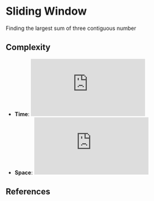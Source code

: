 # Sliding Window
Finding the largest sum of three contiguous number

## Complexity
* **Time**: ![](https://latex.codecogs.com/svg.latex?O(n))
* **Space**: ![](https://latex.codecogs.com/svg.latex?O(n))

## References